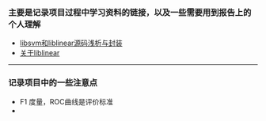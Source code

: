### 主要是记录项目过程中学习资料的链接，以及一些需要用到报告上的个人理解

- [libsvm和liblinear源码浅析与封装][1]
- [关于liblinear][2]

---- 
### 记录项目中的一些注意点
- F1 度量，ROC曲线是评价标准
- 

[1]:	http://blog.csdn.net/zhzhl202/article/details/7438313
[2]:	http://zhangliliang.com/2014/09/06/about-liblinear/